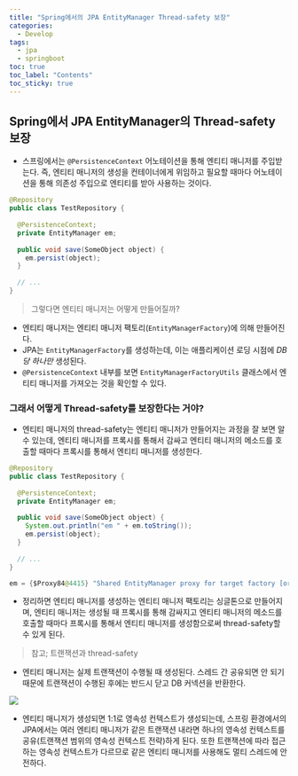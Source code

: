 ```yaml
---
title: "Spring에서의 JPA EntityManager Thread-safety 보장"
categories:
  - Develop
tags:
  - jpa
  - springboot
toc: true
toc_label: "Contents"
toc_sticky: true
---
```


## Spring에서 JPA EntityManager의 Thread-safety 보장

* 스프링에서는 `@PersistenceContext` 어노테이션을 통해 엔티티 매니저를 주입받는다. 즉, 엔티티 매니저의 생성을 컨테이너에게 위임하고 필요할 때마다 어노테이션을 통해 의존성 주입으로 엔티티를 받아 사용하는 것이다.

```java
@Repository 
public class TestRepository {
  
  @PersistenceContext;
  private EntityManager em;
  
  public void save(SomeObject object) {
    em.persist(object);
  }
  
  // ...
}
```

>  그렇다면 엔티티 매니저는 어떻게 만들어질까?

* 엔티티 매니저는 엔티티 매니저 팩토리(`EntityManagerFactory`)에 의해 만들어진다.
* JPA는 `EntityManagerFactory`를 생성하는데, 이는 애플리케이션 로딩 시점에 *DB당 하나만* 생성된다.
* `@PersistenceContext` 내부를 보면 `EntityManagerFactoryUtils` 클래스에서 엔티티 매니저를 가져오는 것을 확인할 수 있다.

### 그래서 어떻게 Thread-safety를 보장한다는 거야?

* 엔티티 매니저의 thread-safety는 엔티티 매니저가 만들어지는 과정을 잘 보면 알 수 있는데, 엔티티 매니저를 프록시를 통해서 감싸고 엔티티 매니저의 메소드를 호출할 때마다 프록시를 통해서 엔티티 매니저를 생성한다.

```java
@Repository 
public class TestRepository {
  
  @PersistenceContext;
  private EntityManager em;
  
  public void save(SomeObject object) {
    System.out.println("em " + em.toString());
    em.persist(object);
  }
  
  // ...
}
```

```java
em = {$Proxy84@4415} "Shared EntityManager proxy for target factory [org.springframework.orm.jpa.LocalContainerEntityManagerFactoryBean@4f644b12]"
```

* 정리하면 엔티티 매니저를 생성하는 엔티티 매니저 팩토리는 싱글톤으로 만들어지며, 엔티티 매니저는 생성될 때 프록시를 통해 감싸지고 엔티티 매니저의 메소드를 호출할 때마다 프록시를 통해서 엔티티 매니저를 생성함으로써 thread-safety할 수 있게 된다. 

> 참고; 트랜잭션과 thread-safety

* 엔티티 매니저는 실제 트랜잭션이 수행될 때 생성된다. 스레드 간 공유되면 안 되기 때문에 트랜잭션이 수행된 후에는 반드시 닫고 DB 커넥션을 반환한다.

![](https://img1.daumcdn.net/thumb/R1280x0/?scode=mtistory2&fname=https%3A%2F%2Fblog.kakaocdn.net%2Fdn%2FqwIFa%2FbtqHuiTZl68%2FKN047i4mpupk2Dt2XTcoXK%2Fimg.png)

* 엔티티 매니저가 생성되면 1:1로 영속성 컨텍스트가 생성되는데, 스프링 환경에서의 JPA에서는 여러 엔티티 매니저가 같은 트랜잭션 내라면 하나의 영속성 컨텍스트를 공유(트랜잭션 범위의 영속성 컨텍스트 전략)하게 된다. 또한 트랜잭션에 따라 접근하는 영속성 컨텍스트가 다르므로 같은 엔티티 매니저를 사용해도 멀티 스레드에 안전하다.

  